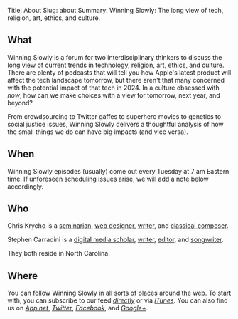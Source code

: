 Title: About
Slug: about
Summary: Winning Slowly: The long view of tech, religion, art, ethics, and culture.

## What

Winning Slowly is a forum for two interdisciplinary thinkers to discuss the long view of current trends in technology, religion, art, ethics, and culture. There are plenty of podcasts that will tell you how Apple's latest product will affect the tech landscape tomorrow, but there aren't that many concerned with the potential impact of that tech in 2024. In a culture obsessed with *now*, how can we make choices with a view for tomorrow, next year, and beyond?

From crowdsourcing to Twitter gaffes to superhero movies to genetics to social justice issues, Winning Slowly delivers a thoughtful analysis of how the small things we do can have big impacts (and vice versa).

## When

Winning Slowly episodes (usually) come out every Tuesday at 7 am Eastern time. If unforeseen scheduling issues arise, we will add a note below accordingly.

## Who

Chris Krycho is a [seminarian](//www.sebts.edu/ "Southeastern Baptist Theological Seminary"), [web designer](//github.com/chriskrycho), [writer](//chriskrycho.com "chriskrycho.com"), and [classical composer](//soundcloud.com/chriskrycho).

Stephen Carradini is a [digital media scholar](//crdm.chass.ncsu.edu/students "Communication, Rhetoric, and Digital Media program, North Carolina State University"), [writer](//independentclauses.com "Independent Clauses music blog"), [editor](//stephencarradini.com "StephenCarradini.com"), and [songwriter](//themidnightsons.bandcamp.com "The Midnight Sons").

They both reside in North Carolina.

## Where

You can follow Winning Slowly in all sorts of places around the web. To start with, you can subscribe to our feed [<i class="fa fa-fw fa-rss">directly</i>][feed] or via [<i class="fa fa-fw fa-play-circle">iTunes</i>][itunes]. You can also find us on [<i class="fa fa-fw fa-adn">App.net</i>][adn], [<i class="fa fa-twitter">Twitter</i>][tw], [<i class="fa fa-fw fa-facebook">Facebook</i>][fb], and [<i class="fa fa-fw fa-google-plus-square">Google+</i>][g+].

[feed]: /feed.xml
[itunes]: https://itunes.apple.com/us/podcast/winning-slowly/id807603957?mt=2
[adn]: https://alpha.app.net/winningslowly
[tw]: https://www.twitter.com/winningslowly
[fb]: https://www.facebook.com/winningslowlypodcast
[g+]: https://plus.google.com/+WinningslowlyOrgCast